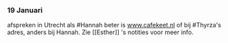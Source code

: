 ### 19 Januari
afspreken in Utrecht als #Hannah beter is
www.cafekeet.nl of bij #Thyrza's adres, anders bij Hannah. Zie [[Esther]] 's notities voor meer info.